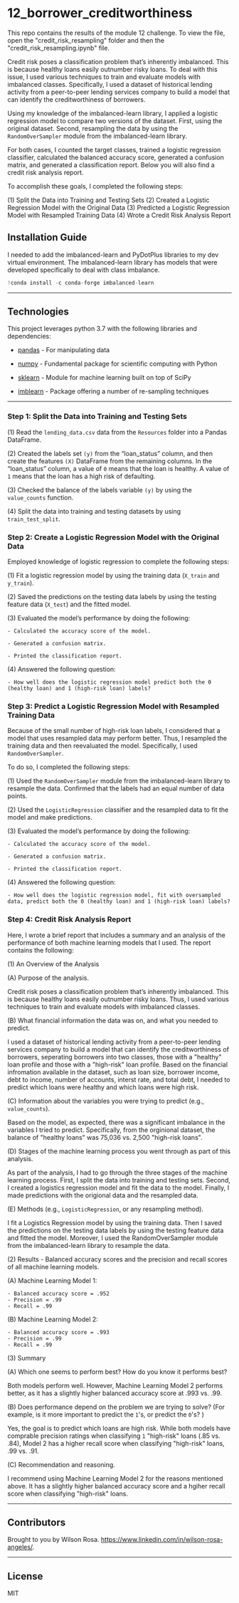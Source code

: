 # 12_borrower_creditworthiness

This repo contains the results of the module 12 challenge. To view the file, open the "credit_risk_resampling" folder and then the "credit_risk_resampling.ipynb" file. 

Credit risk poses a classification problem that’s inherently imbalanced. This is because healthy loans easily outnumber risky loans. To deal with this issue, I used various techniques to train and evaluate models with imbalanced classes. Specifically, I used a dataset of historical lending activity from a peer-to-peer lending services company to build a model that can identify the creditworthiness of borrowers.

Using my knowledge of the imbalanced-learn library, I applied a logistic regression model to compare two versions of the dataset. First, using the original dataset. Second, resampling the data by using the `RandomOverSampler` module from the imbalanced-learn library.

For both cases, I counted the target classes, trained a logistic regression classifier, calculated the balanced accuracy score, generated a confusion matrix, and generated a classification report. Below you will also find a credit risk analysis report.

To accomplish these goals, I completed the following steps:

(1) Split the Data into Training and Testing Sets 
(2) Created a Logistic Regression Model with the Original Data
(3) Predicted a Logistic Regression Model with Resampled Training Data
(4) Wrote a Credit Risk Analysis Report

## Installation Guide

I needed to add the imbalanced-learn and PyDotPlus libraries to my dev virtual environment.  The imbalanced-learn library has models that were developed specifically to deal with class imbalance.

```python
!conda install -c conda-forge imbalanced-learn
```
---

## Technologies

This project leverages python 3.7 with the following libraries and dependencies:

* [pandas](https://github.com/pandas-dev/pandas) - For manipulating data

* [numpy](https://github.com/numpy/numpy) - Fundamental package for scientific computing with Python

* [sklearn](https://github.com/scikit-learn/scikit-learn) - Module for machine learning built on top of SciPy

* [imblearn](https://github.com/scikit-learn-contrib/imbalanced-learn) - Package offering a number of re-sampling techniques

---

### **Step 1: Split the Data into Training and Testing Sets**

(1) Read the `lending_data.csv` data from the `Resources` folder into a Pandas DataFrame.

(2) Created the labels set `(y)` from the “loan_status” column, and then create the features `(X)` DataFrame from the remaining columns. In the “loan_status” column, a value of `0` means that the loan is healthy. A value of `1` means that the loan has a high risk of defaulting.

(3) Checked the balance of the labels variable `(y)` by using the `value_counts` function.

(4) Split the data into training and testing datasets by using `train_test_split`.

### **Step 2: Create a Logistic Regression Model with the Original Data**

Employed knowledge of logistic regression to complete the following steps:

(1) Fit a logistic regression model by using the training data (`X_train` and `y_train`).

(2) Saved the predictions on the testing data labels by using the testing feature data (`X_test`) and the fitted model. 

(3) Evaluated the model’s performance by doing the following: 

    - Calculated the accuracy score of the model.

    - Generated a confusion matrix.

    - Printed the classification report.
    
(4) Answered the following question: 
    
    - How well does the logistic regression model predict both the 0 (healthy loan) and 1 (high-risk loan) labels?

### **Step 3: Predict a Logistic Regression Model with Resampled Training Data**

Because of the small number of high-risk loan labels, I considered that a model that uses resampled data may perform better. Thus, I resampled the training data and then reevaluated the model. Specifically, I used `RandomOverSampler`.

To do so, I completed the following steps:

(1) Used the `RandomOverSampler` module from the imbalanced-learn library to resample the data. Confirmed that the labels had an equal number of data points.

(2) Used the `LogisticRegression` classifier and the resampled data to fit the model and make predictions.

(3) Evaluated the model’s performance by doing the following:

    - Calculated the accuracy score of the model.

    - Generated a confusion matrix.

    - Printed the classification report.

(4) Answered the following question: 
      
    - How well does the logistic regression model, fit with oversampled data, predict both the 0 (healthy loan) and 1 (high-risk loan) labels?

### **Step 4: Credit Risk Analysis Report**

Here, I wrote a brief report that includes a summary and an analysis of the performance of both machine learning models that I used. The report contains the following:

(1) An Overview of the Analysis 

   (A) Purpose of the analysis.
   
Credit risk poses a classification problem that’s inherently imbalanced. This is because healthy loans easily outnumber risky loans. Thus, I used various techniques to train and evaluate models with imbalanced classes. 
   
   (B) What financial information the data was on, and what you needed to predict.
   
I used a dataset of historical lending activity from a peer-to-peer lending services company to build a model that can identify the creditworthiness of borrowers, seperating borrowers into two classes, those with a "healthy" loan profile and those with a "high-risk" loan profile. Based on the financial infromation available in the dataset, such as loan size, borrower income, debt to income, number of accounts, interst rate, and total debt, I needed to predict which loans were healthy and which loans were high risk. 

   (C) Information about the variables you were trying to predict (e.g., `value_counts`).
   
Based on the model, as expected, there was a significant imbalance in the variables I tried to predict. Specifically, from the orginional dataset, the balance of "healthy loans" was 75,036 vs. 2,500 "high-risk loans". 

   (D) Stages of the machine learning process you went through as part of this analysis.
   
As part of the analysis, I had to go through the three stages of the machine learning process. First, I split the data into training and testing sets. Second, I created a logistics regression model and fit the data to the model. Finally, I made predictions with the origional data and the resampled data. 

   (E) Methods (e.g., `LogisticRegression`, or any resampling method).
   
I fit a Logistics Regression model by using the training data. Then I saved the predictions on the testing data labels by using the testing feature data and fitted the model. Moreover, I used the RandomOverSampler module from the imbalanced-learn library to resample the data. 

(2) Results - Balanced accuracy scores and the precision and recall scores of all machine learning models.

   (A) Machine Learning Model 1:
   
    - Balanced accuracy score = .952
    - Precision = .99
    - Recall = .99
    
   (B) Machine Learning Model 2:
    
    - Balanced accuracy score = .993
    - Precision = .99
    - Recall = .99
    
(3) Summary

   (A) Which one seems to perform best? How do you know it performs best?
   
Both models perform well. However, Machine Learning Model 2 performs better, as it has a slightly higher balanced accuracy score at .993 vs. .99.

   (B) Does performance depend on the problem we are trying to solve? (For example, is it more important to predict the `1`'s, or predict the `0`'s? )
   
Yes, the goal is to predict which loans are high risk. While both models have comprable precision ratings when classifying `1` "high-risk" loans (.85 vs. .84), Model 2 has a higher recall score when classifying "high-risk" loans, .99 vs. .91.    

   (C) Recommendation and reasoning.

I recommend using Machine Learning Model 2 for the reasons mentioned above. It has a slightly higher balanced accuracy score and a hgiher recall score when classifying "high-risk" loans. 
   
---
## Contributors

Brought to you by Wilson Rosa. https://www.linkedin.com/in/wilson-rosa-angeles/.

---
## License

MIT
